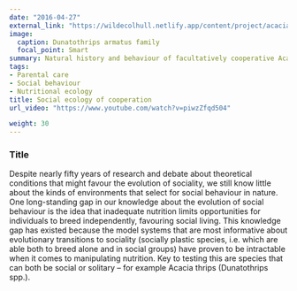 ```yaml
---
date: "2016-04-27"
external_link: "https://wildecolhull.netlify.app/content/project/acacia-thrips/index.md"
image:
  caption: Dunatothrips armatus family
  focal_point: Smart
summary: Natural history and behaviour of facultatively cooperative Acacia thrips in the outback
tags:
- Parental care
- Social behaviour
- Nutritional ecology
title: Social ecology of cooperation
url_video: "https://www.youtube.com/watch?v=piwzZfqd504"

weight: 30
---
```


### Title

Despite nearly fifty years of research and debate about theoretical conditions that might favour the evolution of sociality, we still know little about the kinds of environments that select for social behaviour in nature. One long-standing gap in our knowledge about the evolution of social behaviour is the idea that inadequate nutrition limits opportunities for individuals to breed independently, favouring social living. This knowledge gap has existed because the model systems that are most informative about evolutionary transitions to sociality (socially plastic species, i.e. which are able both to breed alone and in social groups) have proven to be intractable when it comes to manipulating nutrition. Key to testing this are species that can both be social or solitary – for example Acacia thrips (Dunatothrips spp.).



